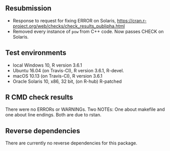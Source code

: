 ## Resubmission

* Response to request for fixing ERROR on Solaris,
  https://cran.r-project.org/web/checks/check_results_publipha.html
* Removed every instance of `pow` from C++ code. Now passes CHECK on Solaris.

## Test environments
* local Windows 10, R version 3.6.1
* Ubuntu 16.04 (on Travis-CI), R version 3.6.1, R-devel.
* macOS 10.13 (on Travis-CI), R version 3.6.1
* Oracle Solaris 10, x86, 32 bit, (on R-hub) R-patched

## R CMD check results
There were no ERRORs or WARNINGs. Two NOTEs: One about makefile and one about
line endings. Both are due to rstan.

## Reverse dependencies
There are currently no reverse dependencies for this package.
